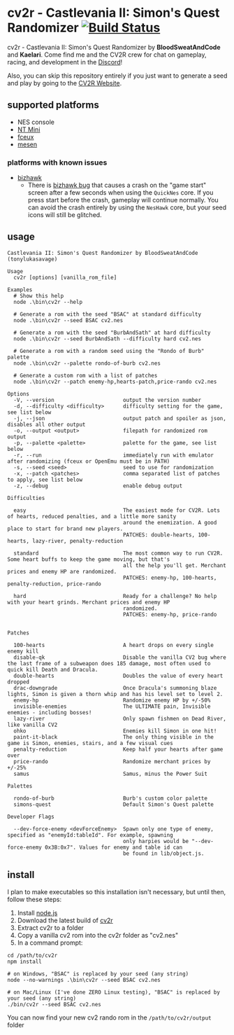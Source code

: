 # cv2r - Castlevania II: Simon's Quest Randomizer [![Build Status](https://travis-ci.org/tonylukasavage/cv2r.svg?branch=master)](https://travis-ci.org/tonylukasavage/cv2r)

cv2r - Castlevania II: Simon's Quest Randomizer by **BloodSweatAndCode** and **Kaelari**. Come find me and the CV2R crew for chat on gameplay, racing, and development in the [Discord](https://discord.gg/wRrh5ZDrZz)!

Also, you can skip this repository entirely if you just want to generate a seed and play by going to the [CV2R Website](https://cv2r.kaelari.tech).

## supported platforms

* NES console
* [NT Mini](https://www.analogue.co/nt-mini/)
* [fceux](http://www.fceux.com/web/home.html)
* [mesen](https://www.mesen.ca/)

### platforms with known issues

* [bizhawk](https://github.com/tonylukasavage/cv2r/issues/108)
  * There is [bizhawk bug](https://github.com/tonylukasavage/cv2r/issues/108) that causes a crash on the "game start" screen after a few seconds when using the `QuickNes` core. If you press start before the crash, gameplay will continue normally. You can avoid the crash entirely by using the `NesHawk` core, but your seed icons will still be glitched.

## usage

```
Castlevania II: Simon's Quest Randomizer by BloodSweatAndCode (tonylukasavage)

Usage
  cv2r [options] [vanilla_rom_file]

Examples
  # Show this help
  node .\bin\cv2r --help

  # Generate a rom with the seed "BSAC" at standard difficulty
  node .\bin\cv2r --seed BSAC cv2.nes

  # Generate a rom with the seed "BurbAndSath" at hard difficulty
  node .\bin\cv2r --seed BurbAndSath --difficulty hard cv2.nes

  # Generate a rom with a random seed using the "Rondo of Burb" palette
  node .\bin\cv2r --palette rondo-of-burb cv2.nes

  # Generate a custom rom with a list of patches
  node .\bin\cv2r --patch enemy-hp,hearts-patch,price-rando cv2.nes

Options
  -V, --version                      output the version number
  -d, --difficulty <difficulty>      difficulty setting for the game, see list below
  -j, --json                         output patch and spoiler as json, disables all other output
  -o, --output <output>              filepath for randomized rom output
  -p, --palette <palette>            palette for the game, see list below
  -r, --run                          immediately run with emulator after randomizing (fceux or OpenEmu must be in PATH)
  -s, --seed <seed>                  seed to use for randomization
  -x, --patch <patches>              comma separated list of patches to apply, see list below
  -z, --debug                        enable debug output

Difficulties

  easy                               The easiest mode for CV2R. Lots of hearts, reduced penalties, and a little more sanity
                                     around the enemization. A good place to start for brand new players.
                                     PATCHES: double-hearts, 100-hearts, lazy-river, penalty-reduction

  standard                           The most common way to run CV2R. Some heart buffs to keep the game moving, but that's
                                     all the help you'll get. Merchant prices and enemy HP are randomized.
                                     PATCHES: enemy-hp, 100-hearts, penalty-reduction, price-rando

  hard                               Ready for a challenge? No help with your heart grinds. Merchant prices and enemy HP
                                     randomized.
                                     PATCHES: enemy-hp, price-rando


Patches

  100-hearts                         A heart drops on every single enemy kill
  disable-qk                         Disable the vanilla CV2 bug where the last frame of a subweapon does 185 damage, most often used to quick kill Death and Dracula.
  double-hearts                      Doubles the value of every heart dropped
  drac-downgrade                     Once Dracula's summoning blaze lights, Simon is given a thorn whip and has his level set to level 2.
  enemy-hp                           Randomize enemy HP by +/-50%
  invisible-enemies                  The ULTIMATE pain, Invisible enemies - including bosses!
  lazy-river                         Only spawn fishmen on Dead River, like vanilla CV2
  ohko                               Enemies kill Simon in one hit!
  paint-it-black                     The only thing visible in the game is Simon, enemies, stairs, and a few visual cues
  penalty-reduction                  Keep half your hearts after game over
  price-rando                        Randomize merchant prices by +/-25%
  samus                              Samus, minus the Power Suit

Palettes

  rondo-of-burb                      Burb's custom color palette
  simons-quest                       Default Simon's Quest palette

Developer Flags

  --dev-force-enemy <devForceEnemy>  Spawn only one type of enemy, specified as "enemyId:tableId". For example, spawning
                                     only harpies would be "--dev-force-enemy 0x3B:0x7". Values for enemy and table id can
                                     be found in lib/object.js.
```

## install

I plan to make executables so this installation isn't necessary, but until then, follow these steps:

1. Install [node.js](https://nodejs.org/en/)
2. Download the latest build of [cv2r](https://github.com/tonylukasavage/cv2r/archive/master.zip)
3. Extract cv2r to a folder
4. Copy a vanilla cv2 rom into the cv2r folder as "cv2.nes"
5. In a command prompt:
```
cd /path/to/cv2r
npm install

# on Windows, "BSAC" is replaced by your seed (any string)
node --no-warnings .\bin\cv2r --seed BSAC cv2.nes

# on Mac/Linux (I've done ZERO Linux testing), "BSAC" is replaced by your seed (any string)
./bin/cv2r --seed BSAC cv2.nes
```

You can now find your new cv2 rando rom in the `/path/to/cv2r/output` folder
